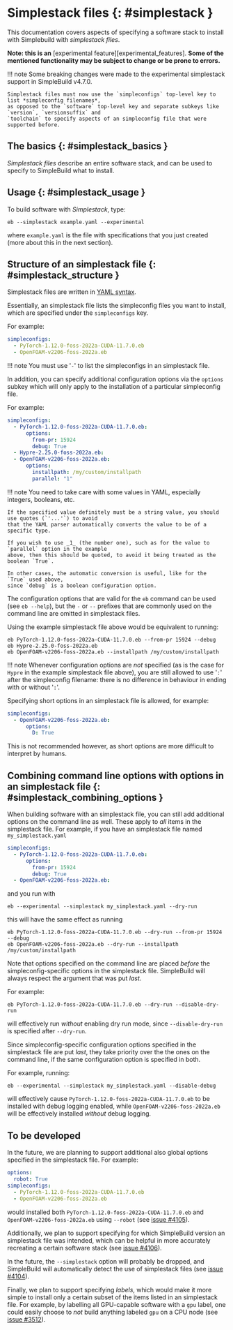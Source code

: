 # Simplestack files {: #simplestack }

This documentation covers aspects of specifying a software stack to
install with Simplebuild with *simplestack files*.

**Note: this is an**
[experimental feature][experimental_features]. **Some of the mentioned functionality may be subject to
change or be prone to errors.**

!!! note
    Some breaking changes were made to the experimental simplestack support in SimpleBuild v4.7.0.

    Simplestack files must now use the `simpleconfigs` top-level key to list *simpleconfig filenames*,
    as opposed to the `software` top-level key and separate subkeys like `version`, `versionsuffix` and
    `toolchain` to specify aspects of an simpleconfig file that were supported before.


## The basics {: #simplestack_basics }

*Simplestack files* describe an entire software stack, and can be used to
specify to SimpleBuild what to install.

## Usage {: #simplestack_usage }

To build software with *Simplestack*, type:

``` shell
eb --simplestack example.yaml --experimental
```

where `example.yaml` is the file with specifications that you just
created (more about this in the next section).


## Structure of an simplestack file {: #simplestack_structure }

Simplestack files are written in [YAML
syntax](https://learnxinyminutes.com/docs/yaml).

Essentially, an simplestack file lists the simpleconfig files you want to install, which are specified under the
`simpleconfigs` key.

For example:

``` yaml
simpleconfigs:
  - PyTorch-1.12.0-foss-2022a-CUDA-11.7.0.eb
  - OpenFOAM-v2206-foss-2022a.eb
```

!!! note
    You must use '`-`' to list the simpleconfigs in an simplestack file.

In addition, you can specify additional configuration options via the `options` subkey
which will only apply to the installation of a particular simpleconfig file.

For example:

``` yaml
simpleconfigs:
  - PyTorch-1.12.0-foss-2022a-CUDA-11.7.0.eb:
      options:
        from-pr: 15924
        debug: True
  - Hypre-2.25.0-foss-2022a.eb:
  - OpenFOAM-v2206-foss-2022a.eb:
      options:
        installpath: /my/custom/installpath
        parallel: "1"
```

!!! note
    You need to take care with some values in YAML, especially integers, booleans, etc.

    If the specified value definitely must be a string value, you should use quotes (`'...'`) to avoid
    that the YAML parser automatically converts the value to be of a specific type.
    
    If you wish to use _1_ (the number one), such as for the value to `parallel` option in the example
    above, then this should be quoted, to avoid it being treated as the boolean `True`.

    In other cases, the automatic conversion is useful, like for the `True` used above,
    since `debug` is a boolean configuration option.

The configuration options that are valid for the `eb` command can be used (see `eb --help`),
but the `-` or `--` prefixes that are commonly used on the command line are omitted in simplestack files.

Using the example simplestack file above would be equivalent to running:

``` shell
eb PyTorch-1.12.0-foss-2022a-CUDA-11.7.0.eb --from-pr 15924 --debug
eb Hypre-2.25.0-foss-2022a.eb
eb OpenFOAM-v2206-foss-2022a.eb --installpath /my/custom/installpath
```

!!! note
    Whenever configuration options are *not* specified (as is the case for `Hypre` in the example simplestack file above),
    you are still allowed to use '`:`' after the simpleconfig filename: there is no difference in behaviour in ending with or without '`:`'.

Specifying short options in an simplestack file is allowed, for example:

``` yaml
simpleconfigs:
  - OpenFOAM-v2206-foss-2022a.eb:
      options:
        D: True
```

This is not recommended however, as short options are more difficult to interpret by humans.


## Combining command line options with options in an simplestack file {: #simplestack_combining_options }

When building software with an simplestack file, you can still add additional options on the command line as well.
These apply to *all* items in the simplestack file. For example, if you have an simplestack file named
`my_simplestack.yaml`

``` yaml
simpleconfigs:
  - PyTorch-1.12.0-foss-2022a-CUDA-11.7.0.eb:
      options:
        from-pr: 15924
        debug: True
  - OpenFOAM-v2206-foss-2022a.eb:
```

and you run with

``` shell
eb --experimental --simplestack my_simplestack.yaml --dry-run
```

this will have the same effect as running

``` shell
eb PyTorch-1.12.0-foss-2022a-CUDA-11.7.0.eb --dry-run --from-pr 15924 --debug
eb OpenFOAM-v2206-foss-2022a.eb --dry-run --installpath /my/custom/installpath
```

Note that options specified on the command line are placed *before* the simpleconfig-specific options in the simplestack file.
SimpleBuild will always respect the argument that was put *last*.

For example:

``` shell
eb PyTorch-1.12.0-foss-2022a-CUDA-11.7.0.eb --dry-run --disable-dry-run
```

will effectively run *without* enabling dry run mode, since `--disable-dry-run` is specified after `--dry-run`.

Since simpleconfig-specific configuration options specified in the simplestack file are put *last*,
they take priority over the the ones on the command line, if the same configuration option is specified in both.

For example, running:

``` shell
eb --experimental --simplestack my_simplestack.yaml --disable-debug
```

will effectively cause `PyTorch-1.12.0-foss-2022a-CUDA-11.7.0.eb` to be installed with debug logging enabled,
while `OpenFOAM-v2206-foss-2022a.eb` will be effectively installed *without* debug logging.

## To be developed

In the future, we are planning to support additional also global options specified in the simplestack file. For example:

``` yaml
options:
  robot: True
simpleconfigs:
  - PyTorch-1.12.0-foss-2022a-CUDA-11.7.0.eb
  - OpenFOAM-v2206-foss-2022a.eb
```

would installed both `PyTorch-1.12.0-foss-2022a-CUDA-11.7.0.eb` and `OpenFOAM-v2206-foss-2022a.eb` using `--robot`
(see [issue #4105](https://github.com/simplebuilders/simplebuild-framework/issues/4105)).

Additionally, we plan to support specifying for which SimpleBuild version an simplestack file was intended,
which can be helpful in more accurately recreating a certain software stack
(see [issue #4106](https://github.com/simplebuilders/simplebuild-framework/issues/4106)).

In the future, the `--simplestack` option will probably be dropped, and SimpleBuild will automatically detect
the use of simplestack files (see [issue #4104](https://github.com/simplebuilders/simplebuild-framework/issues/4104)).

Finally, we plan to support specifying *labels*, which would make it more simple to install only a certain subset of
the items listed in an simplestack file. For example, by labelling all GPU-capable software with a `gpu` label,
one could easily choose to *not* build anything labeled `gpu` on a CPU node
(see [issue #3512](https://github.com/simplebuilders/simplebuild-framework/issues/3512)).

